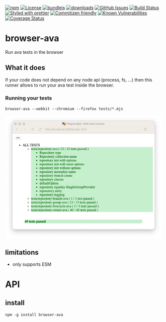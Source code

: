 [![npm](https://img.shields.io/npm/v/browser-ava.svg)](https://www.npmjs.com/package/browser-ava)
[![License](https://img.shields.io/badge/License-BSD%203--Clause-blue.svg)](https://opensource.org/licenses/BSD-3-Clause)
[![bundlejs](https://deno.bundlejs.com/?q=browser-ava\&badge=detailed)](https://bundlejs.com/?q=browser-ava)
[![downloads](http://img.shields.io/npm/dm/browser-ava.svg?style=flat-square)](https://npmjs.org/package/browser-ava)
[![GitHub Issues](https://img.shields.io/github/issues/arlac77/browser-ava.svg?style=flat-square)](https://github.com/arlac77/browser-ava/issues)
[![Build Status](https://img.shields.io/endpoint.svg?url=https%3A%2F%2Factions-badge.atrox.dev%2Farlac77%2Fbrowser-ava%2Fbadge\&style=flat)](https://actions-badge.atrox.dev/arlac77/browser-ava/goto)
[![Styled with prettier](https://img.shields.io/badge/styled_with-prettier-ff69b4.svg)](https://github.com/prettier/prettier)
[![Commitizen friendly](https://img.shields.io/badge/commitizen-friendly-brightgreen.svg)](http://commitizen.github.io/cz-cli/)
[![Known Vulnerabilities](https://snyk.io/test/github/arlac77/browser-ava/badge.svg)](https://snyk.io/test/github/arlac77/browser-ava)
[![Coverage Status](https://coveralls.io/repos/arlac77/browser-ava/badge.svg)](https://coveralls.io/github/arlac77/browser-ava)
# browser-ava
Run ava tests in the browser

## What it does

If your code does not depend on any node api (process, fs, ...) then this runner allows to run your ava test inside the browser.

### Running your tests

```console
browser-ava --webkit --chromium --firefox tests/*.mjs
```

![Scrrenshot](docs/screenshot.png)

## limitations

- only supports ESM

# API

## install

```console
npm -g install browser-ava
```